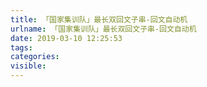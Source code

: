 ```yaml
---
title: 「国家集训队」最长双回文子串-回文自动机
urlname: 「国家集训队」最长双回文子串-回文自动机
date: 2019-03-10 12:25:53
tags:
categories:
visible:
---
```

